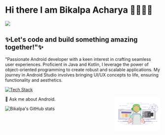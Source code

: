 # Hi there I am Bikalpa Acharya 👋👩🏾‍💻    

![](https://komarev.com/ghpvc/?username=your-github-iambikalpa&color=blue)

## ✨Let's code and build something amazing together!"✨ 
"Passionate Android developer with a keen interest in crafting seamless user experiences. Proficient in Java and Kotlin, I leverage the power of object-oriented programming to create robust and scalable applications. My journey in Android Studio involves bringing UI/UX concepts to life, ensuring functionality and aesthetics.

<p align="left" dir="auto"><a target="_blank" rel="noopener noreferrer nofollow" href="https://camo.githubusercontent.com/7c468dc559d70c1c3f2d1396d08713b405d8b2327ad2729f7eb7122ba75e3c83/68747470733a2f2f736b696c6c69636f6e732e6465762f69636f6e733f693d6b6f746c696e2c6b746f722c6772617068716c2c6865726f6b752c696465612c737072696e672c706f7374677265732c6769742c6769746875622c626173682c646f636b65722c74732c616e64726f6964267065726c696e653d3136"><img src="https://camo.githubusercontent.com/7c468dc559d70c1c3f2d1396d08713b405d8b2327ad2729f7eb7122ba75e3c83/68747470733a2f2f736b696c6c69636f6e732e6465762f69636f6e733f693d6b6f746c696e2c6b746f722c6772617068716c2c6865726f6b752c696465612c737072696e672c706f7374677265732c6769742c6769746875622c626173682c646f636b65722c74732c616e64726f6964267065726c696e653d3136" alt="Tech Stack" data-canonical-src="https://skillicons.dev/icons?i=kotlin,ktor,graphql,heroku,idea,spring,git,github,bash,docker,ts,android&amp;perline=16" >
</a> 
</p>

<!-- 📱 Mobile Development Skills:<br> -->
<img align="right" src= "https://raw.githubusercontent.com/AswinBarath/AswinBarath/master/coding.gif"
data-canonical-src= "https://raw.githubusercontent.com/AswinBarath/AswinBarath/master/coding.gif" 
style="max-width: 30%; display: inline-block;" 
data-target="animated-image.originalImage" width="300">   

 💬 Ask me about Android.<br>

![Bikalpa's GitHub stats](https://github-readme-stats.vercel.app/api?username=iambikalpa&show_icons=true&theme=radical)


